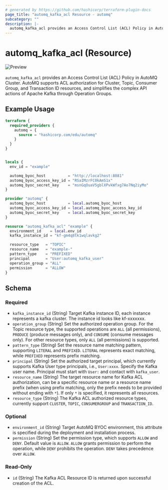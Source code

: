 ```yaml
---
# generated by https://github.com/hashicorp/terraform-plugin-docs
page_title: "automq_kafka_acl Resource - automq"
subcategory: ""
description: |-
  automq_kafka_acl provides an Access Control List (ACL) Policy in AutoMQ Cluster. AutoMQ supports ACL authorization for Cluster, Topic, Consumer Group, and Transaction ID resources, and simplifies the complex API actions of Apache Kafka through Operation Groups.
---
```


# automq_kafka_acl (Resource)

![Preview](https://img.shields.io/badge/Lifecycle_Stage-Preview-blue?style=flat&logoColor=8A3BE2&labelColor=rgba)<br><br>`automq_kafka_acl` provides an Access Control List (ACL) Policy in AutoMQ Cluster. AutoMQ supports ACL authorization for Cluster, Topic, Consumer Group, and Transaction ID resources, and simplifies the complex API actions of Apache Kafka through Operation Groups.

## Example Usage

```terraform
terraform {
  required_providers {
    automq = {
      source = "hashicorp.com/edu/automq"
    }
  }
}


locals {
  env_id = "example"

  automq_byoc_host          = "http://localhost:8081"
  automq_byoc_access_key_id = "RSaIMzrFC0kAmS1x"
  automq_byoc_secret_key    = "msnGqOuaV5gblXPvkWfxg7Ao7Nq2iyMo"
}

provider "automq" {
  automq_byoc_host          = local.automq_byoc_host
  automq_byoc_access_key_id = local.automq_byoc_access_key_id
  automq_byoc_secret_key    = local.automq_byoc_secret_key
}

resource "automq_kafka_acl" "example" {
  environment_id    = local.env_id
  kafka_instance_id = "kf-gm4q8tk1wqlavkg2"

  resource_type   = "TOPIC"
  resource_name   = "example-"
  pattern_type    = "PREFIXED"
  principal       = "User:automq_kafka_user"
  operation_group = "ALL"
  permission      = "ALLOW"
}
```

<!-- schema generated by tfplugindocs -->
## Schema

### Required

- `kafka_instance_id` (String) Target Kafka instance ID, each instance represents a kafka cluster. The instance id looks like kf-xxxxxxx.
- `operation_group` (String) Set the authorized operation group. For the Topic resource type, the supported operations are `ALL` (all permissions), `PRODUCE` (produce messages only), and `CONSUME` (consume messages only). For other resource types, only `ALL` (all permissions) is supported.
- `pattern_type` (String) Set the resource name matching pattern, supporting `LITERAL` and `PREFIXED`. `LITERAL` represents exact matching, while `PREFIXED` represents prefix matching.
- `principal` (String) Set the authorized target principal, which currently supports Kafka User type principals, i.e., `User:xxxx`. Specify the Kafka user name. Principal must start with `User:` and contact with `kafka_user`.
- `resource_name` (String) The target resource name for Kafka ACL authorization, can be a specific resource name or a resource name prefix (when using prefix matching, only the prefix needs to be provided without ending with `*`). If only `*` is specified, it represents all resources.
- `resource_type` (String) The Kafka ACL authorized resource types, currently support `CLUSTER`, `TOPIC`, `CONSUMERGROUP` and `TRANSACTION_ID`.

### Optional

- `environment_id` (String) Target AutoMQ BYOC environment, this attribute is specified during the deployment and installation process.
- `permission` (String) Set the permission type, which supports `ALLOW` and `DENY`. Default value is `ALLOW`. `ALLOW` grants permission to perform the operation, while `DENY` prohibits the operation. `DENY` takes precedence over `ALLOW`.

### Read-Only

- `id` (String) The Kafka ACL Resource ID is returned upon successful creation of the ACL.
